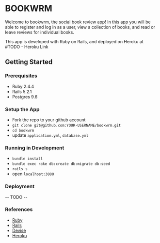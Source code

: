 # BOOKWRM

Welcome to bookwrm, the social book review app! In this app you will be able to register and log in as a user,
view a collection of books, and read or leave reviews for individual books.

This app is developed with Ruby on Rails, and deployed on Heroku at #TODO - Heroku Link

## Getting Started
### Prerequisites
+ Ruby 2.4.4
+ Rails 5.2.1
+ Postgres 9.6

### Setup the App
+ Fork the repo to your github account
+ `git clone git@github.com:YOUR-USERNAME/bookwrm.git`
+ `cd bookwrm`
+ update `application.yml`, `database.yml`

### Running in Development
+ `bundle install`
+ `bundle exec rake db:create db:migrate db:seed`
+ `rails s`
+ open `localhost:3000`

### Deployment
-- TODO --

### References
+ [Ruby](https://www.ruby-lang.org/en/)
+ [Rails](https://rubyonrails.org/)
+ [Devise](https://github.com/plataformatec/devise)
+ [Heroku](https://www.heroku.com/)
